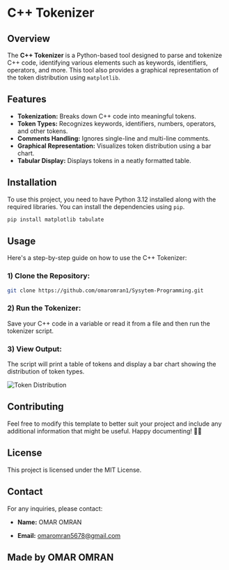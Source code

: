 # C++ Tokenizer

## Overview
The **C++ Tokenizer** is a Python-based tool designed to parse and tokenize C++ code, identifying various elements such as keywords, identifiers, operators, and more. This tool also provides a graphical representation of the token distribution using `matplotlib`.

## Features
- **Tokenization:** Breaks down C++ code into meaningful tokens.
- **Token Types:** Recognizes keywords, identifiers, numbers, operators, and other tokens.
- **Comments Handling:** Ignores single-line and multi-line comments.
- **Graphical Representation:** Visualizes token distribution using a bar chart.
- **Tabular Display:** Displays tokens in a neatly formatted table.

## Installation
To use this project, you need to have Python 3.12 installed along with the required libraries. You can install the dependencies using `pip`.

```sh
pip install matplotlib tabulate

```

## Usage
Here's a step-by-step guide on how to use the C++ Tokenizer:
### 1) Clone the Repository:
```sh
git clone https://github.com/omaromran1/Sysytem-Programming.git
```

### 2) Run the Tokenizer:
Save your C++ code in a variable or read it from a file and then run the tokenizer script.

### 3)  View Output:
The script will print a table of tokens and display a bar chart showing the distribution of token types.

![Token Distribution](Bars.png)

## Contributing
Feel free to modify this template to better suit your project and include any additional information that might be useful. Happy documenting! 📄😊

## License
This project is licensed under the MIT License.

## Contact
For any inquiries, please contact:

- **Name:** OMAR OMRAN

- **Email:** omaromran5678@gmail.com





## Made by OMAR OMRAN
